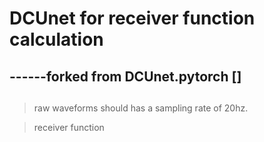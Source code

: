 # DCUnet for receiver function calculation
## ------forked from DCUnet.pytorch []

##
> raw waveforms should has a sampling rate of 20hz.

> receiver function 